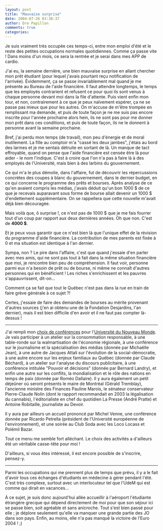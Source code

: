 ```yaml
---
layout: post
title: "Mauvaise surprise"
date: 2004-07-26 03:38:37
author: Dre Papillon
comments: true
categories: 
---
```



Je suis vraiment très occupée ces temps-ci, entre mon emploi d'été et le reste des petites occupations normales quotidiennes.  Comme ça passe vite !  Dans moins d'un mois, ce sera la rentrée et je serai dans mes APP de cardio.

J'ai eu, la semaine dernière, une bien mauvaise surprise en allant chercher mon prêt étudiant (pour lequel j'avais pourtant reçu notification de l'arrivée).  Évidemment, ça se passe invariablement mal quand je me présente au Bureau de l'aide financière.  Il faut attendre longtemps, le temps que les employés contrarient et refusent ce pour quoi ils sont venus à chaque personne devant moi dans la file d'attente.  Puis vient enfin mon tour, et non, contrairement à ce que je peux naïvement espérer, ça ne se passe pas mieux que pour les autres.  On m'accuse de m'être trompée en remplissant ma demande, et puis de toute façon je ne me suis pas encore inscrite pour l'année prochaine alors hein, ils ne sont pas pour me donner mon prêt dans ces conditions, et puis de toute façon, ils ne le donnent à personne avant la semaine prochaine.

Bref, j'ai perdu mon temps (de travail), mon peu d'énergie et de moral inutilement.  La fille au comptoir m'a "cassé les deux jambes", j'étais au bord des larmes et je me sentais détruite en sortant de là.  Un manque de tact effroyable, quand on pense que l'aide financière est censée être là pour aider - le nom l'indique.  C'est à croire que l'on n'a pas à faire là à des employés de l'Université, mais bien à des larbins du gouvernement.

Ce qui m'a le plus démolie, dans l'affaire, fut de découvrir les répercussions concrètes des coupes à blanc du gouvernement, dans le dernier budget, en ce qui concerne le programme des prêts et bourses.  Après analyse de ce qu'en avaient compris les médias, j'avais déduit qu'un bon 1000 $ de ce que je recevais auparavant sous forme de bourse allait devenir un 1000 $ d'endettement supplémentaire.  On se rappellera que cette nouvelle m'avait déjà bien découragée.

Mais voilà que, ô surprise !, ce n'est pas de 1000 $ que je me fais fourrer tout d'un coup par rapport aux deux dernières années.  Oh que non.  C'est de **4000 $**.

Et je peux vous garantir que ce n'est bien là que l'unique effet de la révision du programme d'aide financière.  La contribution de mes parents est fixée à 0 et ma situation est identique à l'an dernier.

Sympa, non ?  Le pire dans l'affaire, c'est que quand j'essaie d'en parler avec mes amis, qui ne sont pas tout à fait dans la même situation financière que moi, je rencontre bien peu de compréhension.  Il faut voir, personne parmi eux n'a besoin de prêt ou de bourse, ni même ne connaît d'autres personnes qui en bénéficient !  Les riches s'enrichissent et les pauvres s'appauvrissent, dit-on...

Comment ça se fait que tout le Québec n'est pas dans la rue en train de faire grève générale à ce sujet ?!

Certes, j'essaie de faire des demandes de bourses au mérite provenant d'autres sources (j'en ai obtenu une de la Fondation Desjardins, l'an dernier), mais il est bien difficile d'en avoir et il ne faut pas compter là-dessus !

***

J'ai rempli mon [choix de conférences](http://www.uinm.qc.ca/activites.php) pour l'[Université du Nouveau Monde](http://www.uinm.qc.ca/).  Je vais participer à un atelier sur la consommation responsable, à une table-ronde sur la walmartisation de l'économie régionale, à une conférence sur le journalisme et la spécialisation des médias (donnée par Michaëlle Jean), à une autre de Jacques Attali sur l'évolution de la social-démocratie, à une autre encore sur les enjeux familiaux au Québec (donnée par Claude Béchard), à un atelier sur l'analyse du discours publicitaire, à une conférence intitulée "Pouvoir et décisions" (donnée par Bernard Landry), et enfin une autre sur les conflits, la mondialisation et le rôle des nations en temps de paix (donnée par Roméo Dallaire).  Il y aura également un petit déjeûner où seront présents le maire de Montréal (Gérald Tremblay), l'ancienne ministre des Finances Pauline Marois, le sénateur conservateur Pierre-Claude Nolin (dont le rapport recommandait en 2003 la légalisation du cannabis), l'éditorialiste en chef du quotidien La Presse (André Pratte) et Antoine Robitaille, journaliste au Devoir.

Il y aura par ailleurs un accueil prononcé par Michel Venne, une conférence donnée par Ricardo Petrella (président de l'Université européenne de l'environnement), et une soirée au Club Soda avec les Loco Locass et Polémil Bazar.

Tout ce menu me semble fort alléchant.  Le choix des activités a d'ailleurs été un véritable casse-tête pour moi !

D'ailleurs, si vous êtes intéressé, il est encore possible de s'inscrire, pensez-y.

***

Parmi les occupations qui me prennent plus de temps que prévu, il y a le fait d'avoir tous ces échanges d'étudiants en médecine à gérer pendant l'été.  C'est très complexe, surtout avec un interlocuteur tel que l'UdeM qui est comme qui dirait en vacances...

À ce sujet, je suis donc aujourd'hui allée accueillir à l'aéroport l'étudiante étrangère grecque qui dépend directement de moi pour que son séjour ici se passe bien, soit agréable et sans anicroche.  Tout s'est bien passé pour elle ; je déplore seulement qu'elle va manquer une grande partie des JO dans son pays.  Enfin, au moins, elle n'a pas manqué la victoire de l'Euro 2004 ! ;)
